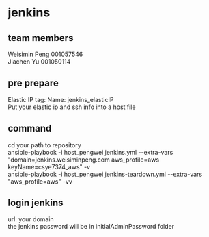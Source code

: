 # jenkins

## team members  
Weisimin Peng 001057546  
Jiachen Yu 001050114  

## pre prepare
Elastic IP tag: Name: jenkins_elasticIP  
Put your elastic ip and ssh info into a host file  

## command 
cd your path to repository   
ansible-playbook -i host_pengwei jenkins.yml --extra-vars "domain=jenkins.weisiminpeng.com aws_profile=aws keyName=csye7374_aws" -v  
ansible-playbook -i host_pengwei jenkins-teardown.yml --extra-vars "aws_profile=aws" -vv 

## login jenkins
url: your domain  
the jenkins password will be in initialAdminPassword folder  